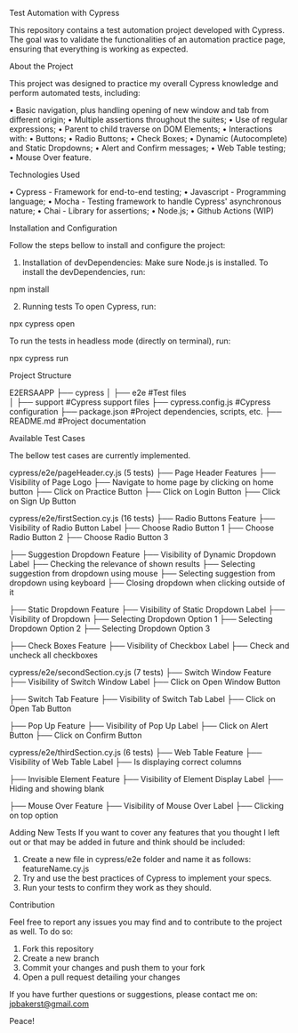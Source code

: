 Test Automation with Cypress

This repository contains a test automation project developed with Cypress. The goal was to validate the functionalities of an automation practice page, ensuring that everything is working as expected.

About the Project

This project was designed to practice my overall Cypress knowledge and perform automated tests, including:

• Basic navigation, plus handling opening of new window and tab from different origin;
• Multiple assertions throughout the suites;
• Use of regular expressions;
• Parent to child traverse on DOM Elements;
• Interactions with:
  • Buttons;
  • Radio Buttons;
  • Check Boxes;
  • Dynamic (Autocomplete) and Static Dropdowns;
  • Alert and Confirm messages;
  • Web Table testing;
  • Mouse Over feature.

Technologies Used

  • Cypress - Framework for end-to-end testing;
  • Javascript - Programming language;
  • Mocha - Testing framework to handle Cypress' asynchronous nature;
  • Chai - Library for assertions;
  • Node.js;
  • Github Actions (WIP)

Installation and Configuration

Follow the steps bellow to install and configure the project:

1. Installation of devDependencies:
   Make sure Node.js is installed.
   To install the devDependencies, run:

npm install

2. Running tests
   To open Cypress, run:

npx cypress open

   To run the tests in headless mode (directly on terminal), run:

npx cypress run

Project Structure

E2ERSAAPP
├── cypress
│   ├── e2e                    #Test files                                     
│   ├── support                #Cypress support files
├── cypress.config.js          #Cypress configuration
├── package.json               #Project dependencies, scripts, etc.
├── README.md                  #Project documentation

Available Test Cases

The bellow test cases are currently implemented.

cypress/e2e/pageHeader.cy.js (5 tests)
├── Page Header Features
    ├── Visibility of Page Logo
    ├── Navigate to home page by clicking on home button
    ├── Click on Practice Button
    ├── Click on Login Button
    ├── Click on Sign Up Button

cypress/e2e/firstSection.cy.js (16 tests)
├── Radio Buttons Feature
    ├── Visibility of Radio Button Label
    ├── Choose Radio Button 1
    ├── Choose Radio Button 2
    ├── Choose Radio Button 3
    
├── Suggestion Dropdown Feature
    ├── Visibility of Dynamic Dropdown Label
    ├── Checking the relevance of shown results
    ├── Selecting suggestion from dropdown using mouse
    ├── Selecting suggestion from dropdown using keyboard
    ├── Closing dropdown when clicking outside of it
    
├── Static Dropdown Feature
    ├── Visibility of Static Dropdown Label
    ├── Visibility of Dropdown
    ├── Selecting Dropdown Option 1
    ├── Selecting Dropdown Option 2
    ├── Selecting Dropdown Option 3

├── Check Boxes Feature
    ├── Visibility of Checkbox Label
    ├── Check and uncheck all checkboxes

cypress/e2e/secondSection.cy.js (7 tests)
├── Switch Window Feature
    ├── Visibility of Switch Window Label
    ├── Click on Open Window Button
    
├── Switch Tab Feature
    ├── Visibility of Switch Tab Label
    ├── Click on Open Tab Button

├── Pop Up Feature
    ├── Visibility of Pop Up Label
    ├── Click on Alert Button
    ├── Click on Confirm Button

cypress/e2e/thirdSection.cy.js (6 tests)
├── Web Table Feature
    ├── Visibility of Web Table Label
    ├── Is displaying correct columns

├── Invisible Element Feature
    ├── Visibility of Element Display Label
    ├── Hiding and showing blank

├── Mouse Over Feature
    ├── Visibility of Mouse Over Label
    ├── Clicking on top option

Adding New Tests
If you want to cover any features that you thought I left out or that may be added in future and think should be included:
1. Create a new file in cypress/e2e folder and name it as follows: featureName.cy.js
2. Try and use the best practices of Cypress to implement your specs.
3. Run your tests to confirm they work as they should.

Contribution

Feel free to report any issues you may find and to contribute to the project as well. To do so:
1. Fork this repository
2. Create a new branch
3. Commit your changes and push them to your fork
4. Open a pull request detailing your changes

If you have further questions or suggestions, please contact me on: jpbakerst@gmail.com

Peace!
